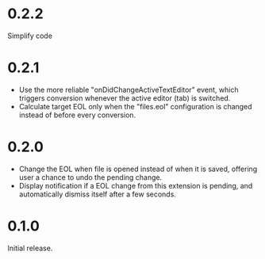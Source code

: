 # 0.2.2

Simplify code

# 0.2.1

* Use the more reliable "onDidChangeActiveTextEditor" event, which triggers conversion whenever the active editor (tab) is switched.
* Calculate target EOL only when the "files.eol" configuration is changed instead of before every conversion.

# 0.2.0

* Change the EOL when file is opened instead of when it is saved, offering user a chance to undo the pending change.
* Display notification if a EOL change from this extension is pending, and automatically dismiss itself after a few seconds.

# 0.1.0

Initial release.
